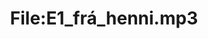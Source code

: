 ---
title: File:E1_frá_henni.mp3
recording of: frá henni
reading speed: slow
speaker: E
license: CC0
---